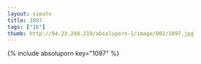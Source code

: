 ```yaml
--- 
layout: sieutv
title: 1097
tags: ["1k"]
thumb: http://94.23.248.219/absoluporn-1/image/002/1097.jpg
---
```

{% include absoluporn key="1097" %} 
